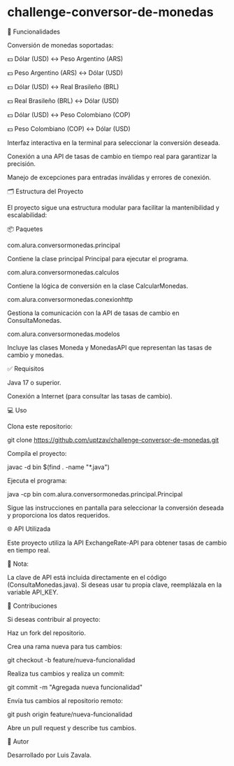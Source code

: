 # challenge-conversor-de-monedas

🚀 Funcionalidades

Conversión de monedas soportadas:

💵 Dólar (USD) ↔ Peso Argentino (ARS)

💵 Peso Argentino (ARS) ↔ Dólar (USD)

💵 Dólar (USD) ↔ Real Brasileño (BRL)

💵 Real Brasileño (BRL) ↔ Dólar (USD)

💵 Dólar (USD) ↔ Peso Colombiano (COP)

💵 Peso Colombiano (COP) ↔ Dólar (USD)

Interfaz interactiva en la terminal para seleccionar la conversión deseada.

Conexión a una API de tasas de cambio en tiempo real para garantizar la precisión.

Manejo de excepciones para entradas inválidas y errores de conexión.

🗂️ Estructura del Proyecto

El proyecto sigue una estructura modular para facilitar la mantenibilidad y escalabilidad:

📦 Paquetes

com.alura.conversormonedas.principal

Contiene la clase principal Principal para ejecutar el programa.

com.alura.conversormonedas.calculos

Contiene la lógica de conversión en la clase CalcularMonedas.

com.alura.conversormonedas.conexionhttp

Gestiona la comunicación con la API de tasas de cambio en ConsultaMonedas.

com.alura.conversormonedas.modelos

Incluye las clases Moneda y MonedasAPI que representan las tasas de cambio y monedas.

✅ Requisitos

Java 17 o superior.

Conexión a Internet (para consultar las tasas de cambio).

💻 Uso

Clona este repositorio:

git clone https://github.com/uptzav/challenge-conversor-de-monedas.git

Compila el proyecto:

javac -d bin $(find . -name "*.java")

Ejecuta el programa:

java -cp bin com.alura.conversormonedas.principal.Principal

Sigue las instrucciones en pantalla para seleccionar la conversión deseada y proporciona los datos requeridos.

🌐 API Utilizada

Este proyecto utiliza la API ExchangeRate-API para obtener tasas de cambio en tiempo real.

📝 Nota:

La clave de API está incluida directamente en el código (ConsultaMonedas.java). Si deseas usar tu propia clave, reemplázala en la variable API_KEY.

🤝 Contribuciones

Si deseas contribuir al proyecto:

Haz un fork del repositorio.

Crea una rama nueva para tus cambios:

git checkout -b feature/nueva-funcionalidad

Realiza tus cambios y realiza un commit:

git commit -m "Agregada nueva funcionalidad"

Envía tus cambios al repositorio remoto:

git push origin feature/nueva-funcionalidad

Abre un pull request y describe tus cambios.



👤 Autor

Desarrollado por Luis Zavala.
